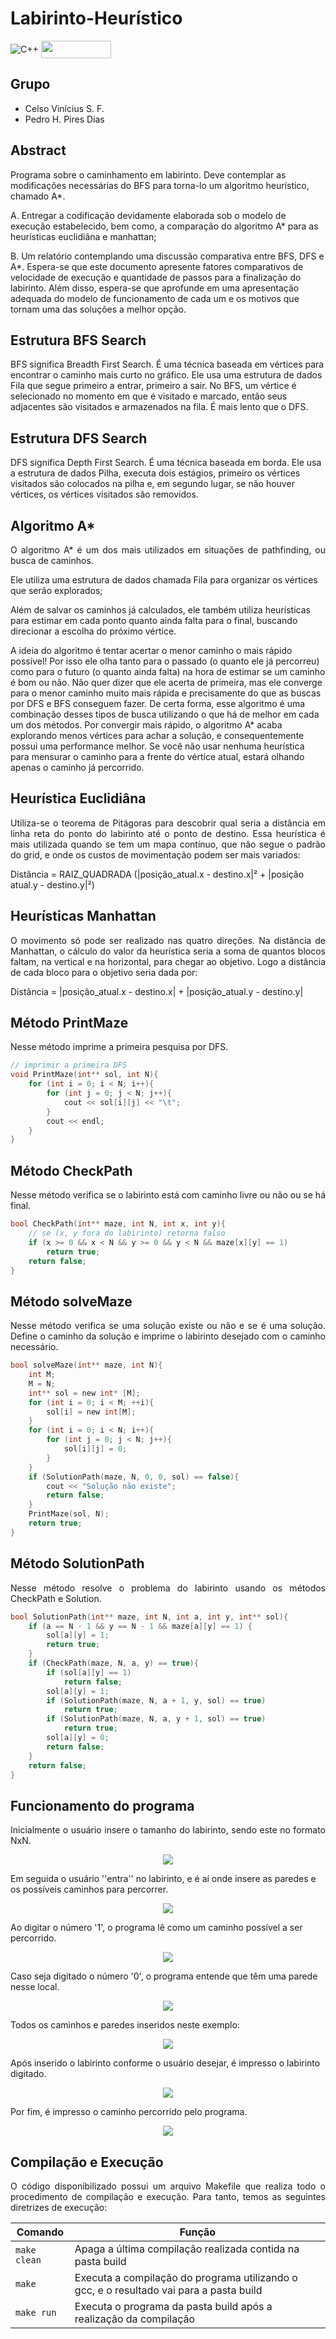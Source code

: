 # Labirinto-Heurístico

<div style="display: inline-block;">
<img align="center" alt="C++" src="https://img.shields.io/badge/C%2B%2B-00599C?style=for-the-badge&logo=c%2B%2B&logoColor=white" />
<img align="center" height="28px" width="112px" src="https://img.shields.io/badge/Made%20for-VSCode-1f425f.svg"/> 
</a> 
</div>

<p> </p>
<p> </p>

## Grupo
- Celso Vinícius S. F.
- Pedro H. Pires Dias

## Abstract

Programa sobre o caminhamento em labirinto. Deve contemplar as modificações necessárias do BFS para torna-lo um algoritmo heurístico, chamado A*.

A. Entregar a codificação devidamente elaborada sob o modelo de execução estabelecido, bem como, a comparação do algoritmo A* para as heurísticas euclidiâna e manhattan;

B. Um relatório contemplando uma discussão comparativa entre BFS, DFS e A*. Espera-se que este documento apresente fatores comparativos de velocidade de execução e quantidade de passos para a finalização do labirinto. Além disso, espera-se que aprofunde em uma apresentação adequada do modelo de funcionamento de cada um e os motivos que tornam uma das soluções a melhor opção.

## Estrutura BFS Search
BFS significa Breadth First Search. É uma técnica baseada em vértices para encontrar o caminho mais curto no gráfico. Ele usa uma estrutura de dados Fila que segue primeiro a entrar, primeiro a sair. No BFS, um vértice é selecionado no momento em que é visitado e marcado, então seus adjacentes são visitados e armazenados na fila. É mais lento que o DFS. 

## Estrutura DFS Search
DFS significa Depth First Search. É uma técnica baseada em borda. Ele usa a estrutura de dados Pilha, executa dois estágios, primeiro os vértices visitados são colocados na pilha e, em segundo lugar, se não houver vértices, os vértices visitados são removidos. 

## Algoritmo A*
<p align="justify">
O algoritmo A* é um dos mais utilizados em situações de pathfinding, ou busca de caminhos.

Ele utiliza uma estrutura de dados chamada Fila para organizar os vértices que serão explorados;

Além de salvar os caminhos já calculados, ele também utiliza heurísticas para estimar em cada ponto quanto ainda falta para o final, buscando direcionar a escolha do próximo vértice.

A ideia do algoritmo é tentar acertar o menor caminho o mais rápido possível! Por isso ele olha tanto para o passado (o quanto ele já percorreu) como para o futuro (o quanto ainda falta) na hora de estimar se um caminho é bom ou não. Não quer dizer que ele acerta de primeira, mas ele converge para o menor caminho muito mais rápida e precisamente do que as buscas por DFS e BFS conseguem fazer. De certa forma, esse algoritmo é uma combinação desses tipos de busca utilizando o que há de melhor em cada um dos métodos.
Por convergir mais rápido, o algoritmo A* acaba explorando menos vértices para achar a solução, e consequentemente possui uma performance melhor. Se você não usar nenhuma heurística para mensurar o caminho para a frente do vértice atual, estará olhando apenas o caminho já percorrido.
</p>

## Heurística Euclidiâna
<p align="justify">
Utiliza-se o teorema de Pitágoras para descobrir qual seria a distância em linha reta do ponto do labirinto até o ponto de destino. Essa heurística é mais utilizada quando se tem um mapa contínuo, que não segue o padrão do grid, e onde os custos de movimentação podem ser mais variados:

Distância = RAIZ_QUADRADA (|posição_atual.x - destino.x|² + |posição atual.y - destino.y|²)
</p>

## Heurísticas Manhattan
<p align="justify">
O movimento só pode ser realizado nas quatro direções. Na distância de Manhattan, o cálculo do valor da heurística seria a soma de quantos blocos faltam, na vertical e na horizontal, para chegar ao objetivo. Logo a distância de cada bloco para o objetivo seria dada por:

Distância = |posição_atual.x - destino.x| + |posição_atual.y - destino.y|
</p>

## Método PrintMaze
<p align="justify">
Nesse método imprime a primeira pesquisa por DFS.
</p>

```c
// imprimir a primeira DFS
void PrintMaze(int** sol, int N){
    for (int i = 0; i < N; i++){
        for (int j = 0; j < N; j++){
            cout << sol[i][j] << "\t";
        }
        cout << endl;
    }
}
```

## Método CheckPath
<p align="justify">
Nesse método verifica se o labirinto está com caminho livre ou não ou se há final.
</p>

```c
bool CheckPath(int** maze, int N, int x, int y){
    // se (x, y fora do labirinto) retorna falso
    if (x >= 0 && x < N && y >= 0 && y < N && maze[x][y] == 1)
        return true;
    return false;
}  
```


## Método solveMaze
<p align="justify">
Nesse método verifica se uma solução existe ou não e se é uma solução. Define o caminho da solução e imprime o labirinto desejado com o caminho necessário.
</p>

```c
bool solveMaze(int** maze, int N){
    int M;
    M = N;
    int** sol = new int* [M];
    for (int i = 0; i < M; ++i){
        sol[i] = new int[M];
    }
    for (int i = 0; i < N; i++){
        for (int j = 0; j < N; j++){
            sol[i][j] = 0;
        }
    }
    if (SolutionPath(maze, N, 0, 0, sol) == false){
        cout << "Solução não existe";
        return false;
    }
    PrintMaze(sol, N);
    return true;
}  
```

## Método SolutionPath
<p align="justify">
Nesse método resolve o problema do labirinto usando os métodos CheckPath e Solution.
</p>

```c
bool SolutionPath(int** maze, int N, int a, int y, int** sol){
    if (a == N - 1 && y == N - 1 && maze[a][y] == 1) {
        sol[a][y] = 1;
        return true;
    }
    if (CheckPath(maze, N, a, y) == true){
        if (sol[a][y] == 1)
            return false;
        sol[a][y] = 1;
        if (SolutionPath(maze, N, a + 1, y, sol) == true)
            return true;
        if (SolutionPath(maze, N, a, y + 1, sol) == true)
            return true;
        sol[a][y] = 0;
        return false;
    }
    return false;
}         
```





## Funcionamento do programa

<p align="justify">	
	Inicialmente o usuário insere o tamanho do labirinto, sendo este no formato NxN.
  </p>
    <p align="center">
    <img align="center" src="imgs/tam_maze.png"/> 
  </p>
  
  Em seguida o usuário ''entra'' no labirinto, e é aí onde insere as paredes e os possíveis caminhos para percorrer. 
  </p>
    <p align="center">
    <img align="center" src="imgs/inside_maze.png"/> 
  </p>
  
  Ao digitar o número '1', o programa lê como um caminho possível a ser percorrido.
  </p>
    <p align="center">
    <img align="center" src="imgs/example_insert_1.png"/> 
  </p>
  
  Caso seja digitado o número '0', o programa entende que têm uma parede nesse local.
  </p>
    <p align="center">
    <img align="center" src="imgs/example_insert_0.png"/> 
  </p>
  
  
  Todos os caminhos e paredes inseridos neste exemplo:
  </p>
    <p align="center">
    <img align="center" src="imgs/all_inserts.png"/> 
  </p>
  
  Após inserido o labirinto conforme o usuário desejar, é impresso o labirinto digitado.
  </p>
    <p align="center">
    <img align="center" src="imgs/maze_initialized.png"/> 
  </p>
  
  Por fim, é impresso o caminho percorrido pelo programa.
  </p>
    <p align="center">
    <img align="center" src="imgs/maze_solution.png"/> 
  </p>
  
## Compilação e Execução
<p align="justify">
O código disponibilizado possui um arquivo Makefile que realiza todo o procedimento de compilação e execução. Para tanto, temos as seguintes diretrizes de execução:
</p>

| Comando                |  Função                                                                                           |                     
| -----------------------| ------------------------------------------------------------------------------------------------- |
|  `make clean`          | Apaga a última compilação realizada contida na pasta build                                        |
|  `make`                | Executa a compilação do programa utilizando o gcc, e o resultado vai para a pasta build           |
|  `make run`            | Executa o programa da pasta build após a realização da compilação                                 |


